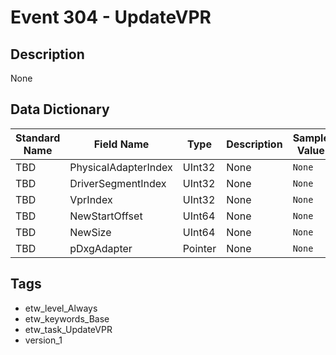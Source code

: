# Event 304 - UpdateVPR

## Description
None

## Data Dictionary
|Standard Name|Field Name|Type|Description|Sample Value|
|---|---|---|---|---|
|TBD|PhysicalAdapterIndex|UInt32|None|`None`|
|TBD|DriverSegmentIndex|UInt32|None|`None`|
|TBD|VprIndex|UInt32|None|`None`|
|TBD|NewStartOffset|UInt64|None|`None`|
|TBD|NewSize|UInt64|None|`None`|
|TBD|pDxgAdapter|Pointer|None|`None`|

## Tags
* etw_level_Always
* etw_keywords_Base
* etw_task_UpdateVPR
* version_1